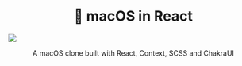 <h1 align="center"> macOS in React</h1>

![](/src/Resources/image/preview1.png)
<p align="center">
  A macOS clone built with React, Context, SCSS and ChakraUI
</p>
